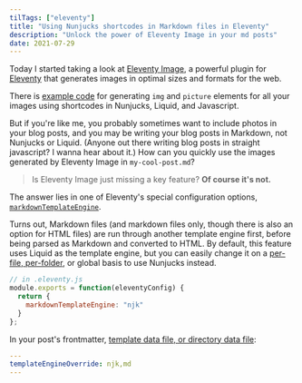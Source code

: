 ```yaml
---
tilTags: ["eleventy"]
title: "Using Nunjucks shortcodes in Markdown files in Eleventy"
description: "Unlock the power of Eleventy Image in your md posts"
date: 2021-07-29
---
```


Today I started taking a look at [Eleventy Image](https://www.11ty.dev/docs/plugins/image/), a powerful plugin for [Eleventy](https://www.11ty.dev) that generates images in optimal sizes and formats for the web. 

There is [example code](https://www.11ty.dev/docs/plugins/image/#use-this-in-your-templates) for generating `img` and `picture` elements for all your images using shortcodes in Nunjucks, Liquid, and Javascript. 

But if you're like me, you probably sometimes want to include photos in your blog posts, and you may be writing your blog posts in Markdown, not Nunjucks or Liquid. (Anyone out there writing blog posts in straight javascript? I wanna hear about it.) How can you quickly use the images generated by Eleventy Image in `my-cool-post.md`?

> Is Eleventy Image just missing a key feature?
> **Of course it's not.**

The answer lies in one of Eleventy's special configuration options, [`markdownTemplateEngine`](https://www.11ty.dev/docs/config/#default-template-engine-for-markdown-files).

Turns out, Markdown files (and markdown files only, though there is also an option for HTML files) are run through another template engine first, before being parsed as Markdown and converted to HTML. By default, this feature uses Liquid as the template engine, but you can easily change it on a [per-file, per-folder](https://www.11ty.dev/docs/languages/#templateengineoverride-examples), or global basis to use Nunjucks instead. 

```js
// in .eleventy.js
module.exports = function(eleventyConfig) {
  return {
    markdownTemplateEngine: "njk"
  }
};
```

In your post's frontmatter, [template data file, or directory data file](https://www.11ty.dev/docs/data-template-dir/):
```yml
---
templateEngineOverride: njk,md
---
```

